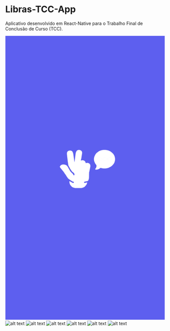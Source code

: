 # Libras-TCC-App
Aplicativo desenvolvido em React-Native para o Trabalho Final de Conclusão de Curso (TCC).


<img src="/app-screenshots/capa.png" alt="alt text" title="image Title" />
<img src="image url" alt="alt text" title="image Title" />
<img src="image url" alt="alt text" title="image Title" />
<img src="image url" alt="alt text" title="image Title" />
<img src="image url" alt="alt text" title="image Title" />
<img src="image url" alt="alt text" title="image Title" />
<img src="image url" alt="alt text" title="image Title" />
